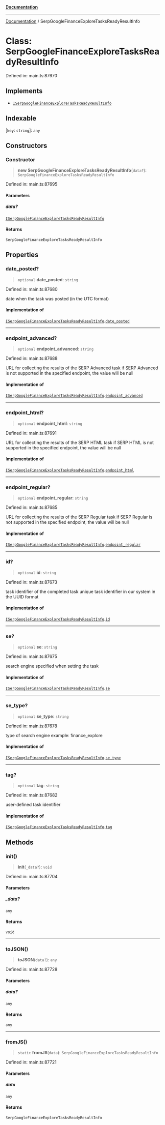 [**Documentation**](../README.md)

***

[Documentation](../README.md) / SerpGoogleFinanceExploreTasksReadyResultInfo

# Class: SerpGoogleFinanceExploreTasksReadyResultInfo

Defined in: main.ts:87670

## Implements

- [`ISerpGoogleFinanceExploreTasksReadyResultInfo`](../interfaces/ISerpGoogleFinanceExploreTasksReadyResultInfo.md)

## Indexable

\[`key`: `string`\]: `any`

## Constructors

### Constructor

> **new SerpGoogleFinanceExploreTasksReadyResultInfo**(`data?`): `SerpGoogleFinanceExploreTasksReadyResultInfo`

Defined in: main.ts:87695

#### Parameters

##### data?

[`ISerpGoogleFinanceExploreTasksReadyResultInfo`](../interfaces/ISerpGoogleFinanceExploreTasksReadyResultInfo.md)

#### Returns

`SerpGoogleFinanceExploreTasksReadyResultInfo`

## Properties

### date\_posted?

> `optional` **date\_posted**: `string`

Defined in: main.ts:87680

date when the task was posted (in the UTC format)

#### Implementation of

[`ISerpGoogleFinanceExploreTasksReadyResultInfo`](../interfaces/ISerpGoogleFinanceExploreTasksReadyResultInfo.md).[`date_posted`](../interfaces/ISerpGoogleFinanceExploreTasksReadyResultInfo.md#date_posted)

***

### endpoint\_advanced?

> `optional` **endpoint\_advanced**: `string`

Defined in: main.ts:87688

URL for collecting the results of the SERP Advanced task
if SERP Advanced is not supported in the specified endpoint, the value will be null

#### Implementation of

[`ISerpGoogleFinanceExploreTasksReadyResultInfo`](../interfaces/ISerpGoogleFinanceExploreTasksReadyResultInfo.md).[`endpoint_advanced`](../interfaces/ISerpGoogleFinanceExploreTasksReadyResultInfo.md#endpoint_advanced)

***

### endpoint\_html?

> `optional` **endpoint\_html**: `string`

Defined in: main.ts:87691

URL for collecting the results of the SERP HTML task
if SERP HTML is not supported in the specified endpoint, the value will be null

#### Implementation of

[`ISerpGoogleFinanceExploreTasksReadyResultInfo`](../interfaces/ISerpGoogleFinanceExploreTasksReadyResultInfo.md).[`endpoint_html`](../interfaces/ISerpGoogleFinanceExploreTasksReadyResultInfo.md#endpoint_html)

***

### endpoint\_regular?

> `optional` **endpoint\_regular**: `string`

Defined in: main.ts:87685

URL for collecting the results of the SERP Regular task
if SERP Regular is not supported in the specified endpoint, the value will be null

#### Implementation of

[`ISerpGoogleFinanceExploreTasksReadyResultInfo`](../interfaces/ISerpGoogleFinanceExploreTasksReadyResultInfo.md).[`endpoint_regular`](../interfaces/ISerpGoogleFinanceExploreTasksReadyResultInfo.md#endpoint_regular)

***

### id?

> `optional` **id**: `string`

Defined in: main.ts:87673

task identifier of the completed task
unique task identifier in our system in the UUID format

#### Implementation of

[`ISerpGoogleFinanceExploreTasksReadyResultInfo`](../interfaces/ISerpGoogleFinanceExploreTasksReadyResultInfo.md).[`id`](../interfaces/ISerpGoogleFinanceExploreTasksReadyResultInfo.md#id)

***

### se?

> `optional` **se**: `string`

Defined in: main.ts:87675

search engine specified when setting the task

#### Implementation of

[`ISerpGoogleFinanceExploreTasksReadyResultInfo`](../interfaces/ISerpGoogleFinanceExploreTasksReadyResultInfo.md).[`se`](../interfaces/ISerpGoogleFinanceExploreTasksReadyResultInfo.md#se)

***

### se\_type?

> `optional` **se\_type**: `string`

Defined in: main.ts:87678

type of search engine
example: finance_explore

#### Implementation of

[`ISerpGoogleFinanceExploreTasksReadyResultInfo`](../interfaces/ISerpGoogleFinanceExploreTasksReadyResultInfo.md).[`se_type`](../interfaces/ISerpGoogleFinanceExploreTasksReadyResultInfo.md#se_type)

***

### tag?

> `optional` **tag**: `string`

Defined in: main.ts:87682

user-defined task identifier

#### Implementation of

[`ISerpGoogleFinanceExploreTasksReadyResultInfo`](../interfaces/ISerpGoogleFinanceExploreTasksReadyResultInfo.md).[`tag`](../interfaces/ISerpGoogleFinanceExploreTasksReadyResultInfo.md#tag)

## Methods

### init()

> **init**(`_data?`): `void`

Defined in: main.ts:87704

#### Parameters

##### \_data?

`any`

#### Returns

`void`

***

### toJSON()

> **toJSON**(`data?`): `any`

Defined in: main.ts:87728

#### Parameters

##### data?

`any`

#### Returns

`any`

***

### fromJS()

> `static` **fromJS**(`data`): `SerpGoogleFinanceExploreTasksReadyResultInfo`

Defined in: main.ts:87721

#### Parameters

##### data

`any`

#### Returns

`SerpGoogleFinanceExploreTasksReadyResultInfo`
